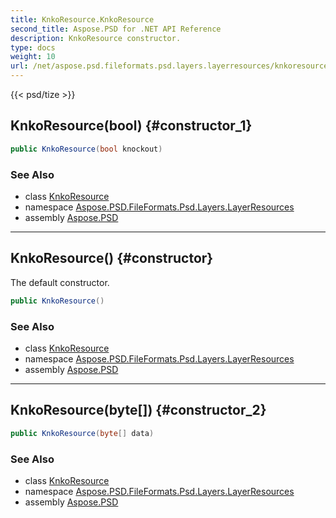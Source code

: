 ```yaml
---
title: KnkoResource.KnkoResource
second_title: Aspose.PSD for .NET API Reference
description: KnkoResource constructor. 
type: docs
weight: 10
url: /net/aspose.psd.fileformats.psd.layers.layerresources/knkoresource/knkoresource/
---
```

{{< psd/tize >}}
## KnkoResource(bool) {#constructor_1}

```csharp
public KnkoResource(bool knockout)
```

### See Also

* class [KnkoResource](../)
* namespace [Aspose.PSD.FileFormats.Psd.Layers.LayerResources](../../knkoresource/)
* assembly [Aspose.PSD](../../../)

---

## KnkoResource() {#constructor}

The default constructor.

```csharp
public KnkoResource()
```

### See Also

* class [KnkoResource](../)
* namespace [Aspose.PSD.FileFormats.Psd.Layers.LayerResources](../../knkoresource/)
* assembly [Aspose.PSD](../../../)

---

## KnkoResource(byte[]) {#constructor_2}

```csharp
public KnkoResource(byte[] data)
```

### See Also

* class [KnkoResource](../)
* namespace [Aspose.PSD.FileFormats.Psd.Layers.LayerResources](../../knkoresource/)
* assembly [Aspose.PSD](../../../)


